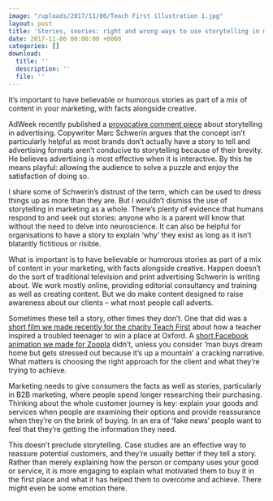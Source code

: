 ```yaml
---
image: "/uploads/2017/11/06/Teach First illustration 1.jpg"
layout: post
title: 'Stories, snories: right and wrong ways to use storytelling in marketing'
date: 2017-11-06 00:00:00 +0000
categories: []
download:
  title: ''
  description: ''
  file: ''
---
```

It’s important to have believable or humorous stories as part of a mix of content in your marketing, with facts alongside creative.

AdWeek recently published a [provocative comment piece](http://www.adweek.com/agencies/advertising-isnt-storytelling/?lipi=urn%3Ali%3Apage%3Ad_flagship3_feed%3BRZEy5oiCTH29rzSvoCYixw%3D%3D) about storytelling in advertising. Copywriter Marc Schwerin argues that the concept isn’t particularly helpful as most brands don’t actually have a story to tell and advertising formats aren’t conducive to storytelling because of their brevity. He believes advertising is most effective when it is interactive. By this he means playful: allowing the audience to solve a puzzle and enjoy the satisfaction of doing so.

I share some of Schwerin’s distrust of the term, which can be used to dress things up as more than they are. But I wouldn’t dismiss the use of storytelling in marketing as a whole. There’s plenty of evidence that humans respond to and seek out stories: anyone who is a parent will know that without the need to delve into neuroscience. It can also be helpful for organisations to have a story to explain ‘why’ they exist as long as it isn’t blatantly fictitious or risible.

What is important is to have believable or humorous stories as part of a mix of content in your marketing, with facts alongside creative. Happen doesn’t do the sort of traditional television and print advertising Schwerin is writing about. We work mostly online, providing editorial consultancy and training as well as creating content. But we do make content designed to raise awareness about our clients – what most people call adverts. 

Sometimes these tell a story, other times they don’t. One that did was a [short film we made recently for the charity Teach First](https://www.facebook.com/teachfirst/videos/10155729430669577/) about how a teacher inspired a troubled teenager to win a place at Oxford. A [short Facebook animation we made for Zoopla](https://www.facebook.com/ZooplaUK/videos/10155244749313935/) didn’t, unless you consider ‘man buys dream home but gets stressed out because it’s up a mountain’ a cracking narrative. What matters is choosing the right approach for the client and what they’re trying to achieve.

Marketing needs to give consumers the facts as well as stories, particularly in B2B marketing, where people spend longer researching their purchasing. Thinking about the whole customer journey is key: explain your goods and services when people are examining their options and provide reassurance when they’re on the brink of buying. In an era of ‘fake news’ people want to feel that they’re getting the information they need.

This doesn’t preclude storytelling. Case studies are an effective way to reassure potential customers, and they’re usually better if they tell a story. Rather than merely explaining how the person or company uses your good or service, it is more engaging to explain what motivated them to buy it in the first place and what it has helped them to overcome and achieve. There might even be some emotion there.